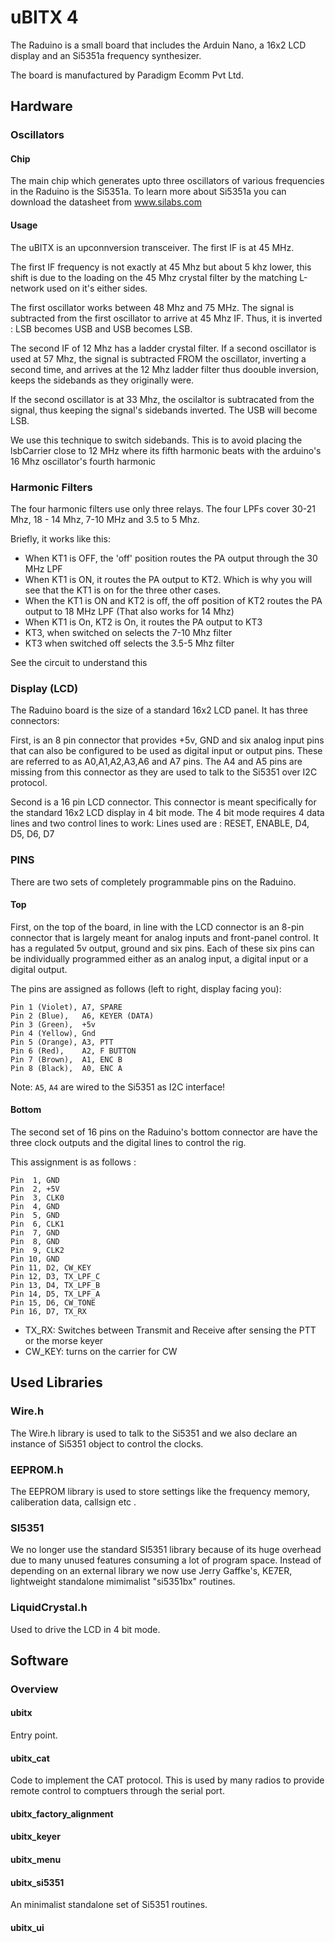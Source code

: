 # uBITX 4

The Raduino is a small board that includes the Arduin Nano, a 16x2 LCD display and an Si5351a frequency synthesizer.

The board is manufactured by Paradigm Ecomm Pvt Ltd.

## Hardware

### Oscillators

#### Chip
The main chip which generates upto three oscillators of various frequencies in the Raduino is the Si5351a. To learn more about Si5351a you can download the datasheet from www.silabs.com

#### Usage
The uBITX is an upconnversion transceiver. The first IF is at 45 MHz.

The first IF frequency is not exactly at 45 Mhz but about 5 khz lower, this shift is due to the loading on the 45 Mhz crystal filter by the matching L-network used on it's either sides.

The first oscillator works between 48 Mhz and 75 MHz. The signal is subtracted from the first oscillator to arrive at 45 Mhz IF. Thus, it is inverted : LSB becomes USB and USB becomes LSB.

The second IF of 12 Mhz has a ladder crystal filter. If a second oscillator is used at 57 Mhz, the signal is subtracted FROM the oscillator, inverting a second time, and arrives at the 12 Mhz ladder filter thus doouble inversion, keeps the sidebands as they originally were.

If the second oscillator is at 33 Mhz, the oscilaltor is subtracated from the signal, thus keeping the signal's sidebands inverted. The USB will become LSB.

We use this technique to switch sidebands. This is to avoid placing the lsbCarrier close to 12 MHz where its fifth harmonic beats with the arduino's 16 Mhz oscillator's fourth harmonic

### Harmonic Filters
The four harmonic filters use only three relays. The four LPFs cover 30-21 Mhz, 18 - 14 Mhz, 7-10 MHz and 3.5 to 5 Mhz.

Briefly, it works like this:
- When KT1 is OFF, the 'off' position routes the PA output through the 30 MHz LPF
- When KT1 is ON, it routes the PA output to KT2. Which is why you will see that the KT1 is on for the three other cases.
- When the KT1 is ON and KT2 is off, the off position of KT2 routes the PA output to 18 MHz LPF (That also works for 14 Mhz)
- When KT1 is On, KT2 is On, it routes the PA output to KT3
- KT3, when switched on selects the 7-10 Mhz filter
- KT3 when switched off selects the 3.5-5 Mhz filter

See the circuit to understand this

### Display (LCD)

The Raduino board is the size of a standard 16x2 LCD panel. It has three connectors:

First, is an 8 pin connector that provides +5v, GND and six analog input pins that can also be configured to be used as digital input or output pins. These are referred to as A0,A1,A2,A3,A6 and A7 pins. The A4 and A5 pins are missing from this connector as they are used to talk to the Si5351 over I2C protocol.

Second is a 16 pin LCD connector. This connector is meant specifically for the standard 16x2 LCD display in 4 bit mode. The 4 bit mode requires 4 data lines and two control lines to work: Lines used are : RESET, ENABLE, D4, D5, D6, D7

### PINS

There are two sets of completely programmable pins on the Raduino.

#### Top
First, on the top of the board, in line with the LCD connector is an 8-pin connector that is largely meant for analog inputs and front-panel control. It has a regulated 5v output, ground and six pins. Each of these six pins can be individually programmed either as an analog input, a digital input or a digital output.

The pins are assigned as follows (left to right, display facing you):
```
Pin 1 (Violet), A7, SPARE
Pin 2 (Blue),   A6, KEYER (DATA)
Pin 3 (Green),  +5v
Pin 4 (Yellow), Gnd
Pin 5 (Orange), A3, PTT
Pin 6 (Red),    A2, F BUTTON
Pin 7 (Brown),  A1, ENC B
Pin 8 (Black),  A0, ENC A
```
Note: ```A5```, ```A4``` are wired to the Si5351 as I2C interface!

#### Bottom

The second set of 16 pins on the Raduino's bottom connector are have the three clock outputs and the digital lines to control the rig.

This assignment is as follows :
```
Pin  1, GND
Pin  2, +5V
Pin  3, CLK0
Pin  4, GND
Pin  5, GND
Pin  6, CLK1
Pin  7, GND
Pin  8, GND
Pin  9, CLK2
Pin 10, GND
Pin 11, D2, CW_KEY
Pin 12, D3, TX_LPF_C
Pin 13, D4, TX_LPF_B
Pin 14, D5, TX_LPF_A
Pin 15, D6, CW_TONE
Pin 16, D7, TX_RX

```
- TX_RX: Switches between Transmit and Receive after sensing the PTT or the morse keyer
- CW_KEY: turns on the carrier for CW


## Used Libraries

### Wire.h
The Wire.h library is used to talk to the Si5351 and we also declare an instance of Si5351 object to control the clocks.

### EEPROM.h
The EEPROM library is used to store settings like the frequency memory, caliberation data, callsign etc .

### SI5351

We no longer use the standard SI5351 library because of its huge overhead due to many unused
features consuming a lot of program space. Instead of depending on an external library we now use
Jerry Gaffke's, KE7ER, lightweight standalone mimimalist "si5351bx" routines.

### LiquidCrystal.h

Used to drive the LCD in 4 bit mode.

## Software

### Overview

#### ubitx
Entry point.

#### ubitx_cat
Code to implement the CAT protocol. This is used by many radios to provide remote control to comptuers through the serial port.

#### ubitx_factory_alignment

#### ubitx_keyer

#### ubitx_menu

#### ubitx_si5351
An minimalist standalone set of Si5351 routines.

#### ubitx_ui
